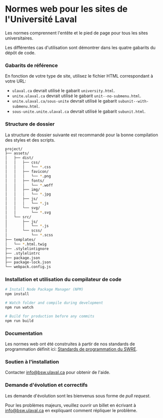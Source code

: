 # Normes web pour les sites de l'Université Laval #
Les normes comprennent l'entête et le pied de page pour tous les sites universitaires.

Les différentes cas d'utilisation sont démontrer dans les quatre gabarits du dépôt de code.

### Gabarits de référence ###
En fonction de votre type de site, utilisez le fichier HTML correspondant à votre URL:

* `ulaval.ca` devrait utilisé le gabarit `university.html`.
* `unite.ulaval.ca` devrait utilisé le gabarit `unit--no-submenu.html`.
* `unite.ulaval.ca/sous-unite` devrait utilisé le gabarit `subunit--with-submenu.html`.
* `sous-unite.unite.ulaval.ca` devrait utilisé le gabarit `subunit.html`.

### Structure de dossier ###
La structure de dossier suivante est recommandé pour la bonne compilation des styles et des scripts.

```bash
project/
├── assets/
│   ├── dist/
│   │   ├── css/
│   │   │   └── *.css
│   │   ├── favicon/
│   │   │   └── *.png
│   │   ├── fonts/
│   │   │   └── *.woff
│   │   ├── img/
│   │   │   └── *.jpg
│   │   ├── js/
│   │   │   └── *.js
│   │   └── svg/
│   │       └── *.svg
│   └── src/
│       ├── js/
│       │   └── *.js
│       └── scss/
│           └── *.scss
├── templates/
│   └── *.html.twig
├── .stylelintignore
├── .stylelintrc
├── package.json
├── package-lock.json
└── webpack.config.js
```

### Installation et utilisation du compilateur de code ###
```bash
# Install Node Package Manager (NPM)
npm install

# Watch folder and compile during development
npm run watch

# Build for production before any commits
npm run build
```

### Documentation ###
Les normes web ont été construites à partir de nos standards de programmation définit ici: [Standards de programmation du SWRE](https://wiki.dti.ulaval.ca/display/OrgBSW/UL+-+Normes+web).

### Soutien à l'installation ###
Contacter [info@bsw.ulaval.ca](mailto:info@bsw.ulaval.ca) pour obtenir de l'aide.

### Demande d'évolution et correctifs ###
Les demande d'évolution sont les bienvenus sous forme de *pull request*.

Pour les problèmes majeurs, veuillez ouvrir un billet en écrivant à [info@bsw.ulaval.ca](mailto:info@bsw.ulaval.ca) en expliquant comment répliquer le problème.
